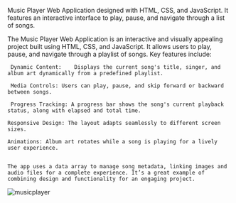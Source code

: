  Music Player Web Application designed with HTML, CSS, and JavaScript. It features an interactive interface to play, pause, and navigate through a list of songs.

 The Music Player Web Application is an interactive and visually appealing project built using HTML, CSS, and JavaScript.
 It allows users to play, pause, and navigate through a playlist of songs.
 Key features include:

     Dynamic Content:    Displays the current song's title, singer, and album art dynamically from a predefined playlist.

     Media Controls: Users can play, pause, and skip forward or backward between songs.

     Progress Tracking: A progress bar shows the song's current playback status, along with elapsed and total time.

    Responsive Design: The layout adapts seamlessly to different screen sizes.

    Animations: Album art rotates while a song is playing for a lively user experience.
    

    The app uses a data array to manage song metadata, linking images and audio files for a complete experience. It’s a great example of combining design and functionality for an engaging project.






![musicplayer](https://github.com/user-attachments/assets/d7c1390d-6f5d-432f-a820-a9866b8cb8ea)



















